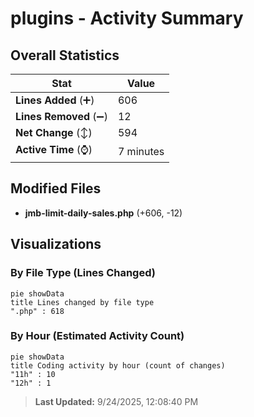 # plugins - Activity Summary 

## Overall Statistics

| Stat                   | Value                                                             |
| ---------------------- | ----------------------------------------------------------------- |
| **Lines Added** (➕)   | 606                                          |
| **Lines Removed** (➖) | 12                                        |
| **Net Change** (↕)    | 594                |
| **Active Time** (⌚)   | 7 minutes |


## Modified Files
- **jmb-limit-daily-sales.php** (+606, -12)

## Visualizations

### By File Type (Lines Changed)

```mermaid
pie showData
title Lines changed by file type
".php" : 618
```

### By Hour (Estimated Activity Count)

```mermaid
pie showData
title Coding activity by hour (count of changes)
"11h" : 10
"12h" : 1
```


> **Last Updated:** 9/24/2025, 12:08:40 PM